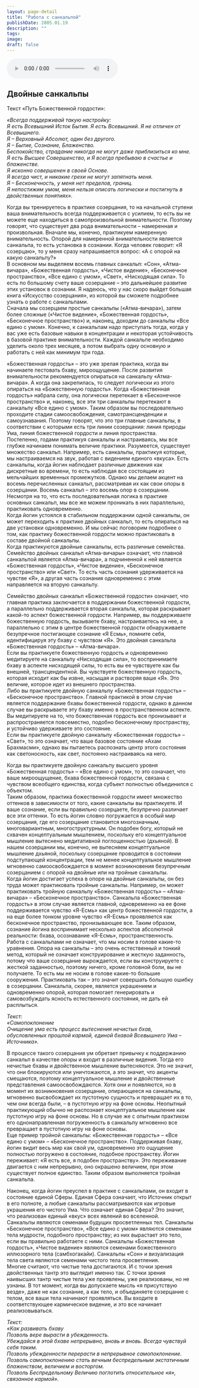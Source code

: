 ```yaml
---
layout: page-detail
title: "Работа с санкальпой"
publishDate: 2005.01.19
description: ""
tags:
image:
draft: false
---
```


<audio title="2005.01.19 - Работа с санкальпой.mp3" src="https://filer-api.advayta.org/v1.0/public/files/75654" controls=""></audio>

## **Двойные санкальпы**
 Текст «Путь Божественной гордости»:   
  
_«Всегда поддерживай такую настройку:_   
 _Я есть Всевышний Исток Бытия. Я есть Всевышний. Я не отличен от Всевышнего._   
 _Я – Верховный Абсолют, один без другого._   
 _Я – Бытие, Сознание, Блаженство._   
 _Беспокойство, страдание никогда не могут даже приблизиться ко мне._   
 _Я есть Высшее Совершенство, и Я всегда пребываю в счастье и блаженстве._   
 _Я исконно совершенен в своей Основе._   
 _Я всегда чист, и никакие грехи не могут запятнать меня._   
 _Я – Бесконечность, у меня нет пределов, границ._   
 _Я непостижим умом, меня нельзя описать логически и постигнуть в двойственных понятиях»._   
  
 Когда вы тренируетесь в практике созерцания, то на начальной ступени ваша внимательность всегда поддерживается с усилием, то есть вы не можете еще находиться в самопроизвольной внимательности. Поэтому говорят, что существует два рода внимательности – намеренная и произвольная. Вначале мы, конечно, практикуем намеренную внимательность. Опорой для намеренной внимательности является санкальпа, то есть установка в сознании. Когда человек говорит: «Я созерцаю», то у меня сразу напрашивается вопрос: «А с опорой на какую санкальпу?»   
 В основном мы выделяем восемь главных санкальп: «Сон», «Атма-вичара», «Божественная гордость», «Чистое видение», «Бесконечное пространство», «Все едино с умом», «Свет», «Нисходящая сила». То есть по большому счету ваше созерцание – это дальнейшее развитие этих установок в сознании. Я надеюсь, что у нас скоро выйдет большая книга «Искусство созерцания», из которой вы сможете подробнее узнать о работе с санкальпами.   
 Сначала мы созерцаем простые санкальпы («Атма-вичара»), затем более сложные («Чистое видение», «Божественная гордость», «Бесконечное пространство») и, наконец, доходим до санкальпы «Все едино с умом». Конечно, к санкальпам надо приступать тогда, когда у вас уже есть базовые навыки в концентрации и некоторая устойчивость в базовой практике внимательности. Каждой санкальпе необходимо уделить около трех месяцев, а потом выбрать одну основную и работать с ней как минимум три года.   
  
 «Божественная гордость» – это уже зрелая практика, когда вы начинаете пестовать бхаву, мироощущение. После развития внимательности рекомендуется опираться на санкальпу «Атма-вичара». А когда она закрепилась, то следует логически из этого опираться на «Божественную гордость». Когда «Божественная гордость» набрала силу, она логически перетекает в «Бесконечное пространство» и, наконец, все эти три санкальпы перетекают в санкальпу «Все едино с умом». Таким образом вы последовательно проходите стадии самоосвобождения, самотрансценденции и самоузнавания. Поэтому говорят, что это три главные санкальпы, в соответствии с которыми есть три линии созерцания: линия природы Ума, линия божественной гордости и линия пространства.   
 Постепенно, годами практикуя санкальпы и настраиваясь, мы все глубже начинаем понимать величие практики. Разумеется, существует множество санкальп. Например, есть санкальпы, практикуя которые, мы настраиваемся на звук, работая с видением единого «вкуса». Есть санкальпы, когда йогин наблюдает различные движения как дискретные во времени, то есть наблюдая все состоящим из мельчайших временных промежутков. Однако мы делаем акцент на восемь перечисленных санкальп, рассматривая их как свои опоры в созерцании. Восемь санкальп – это восемь опор в созерцании. Несмотря на то, что есть последовательная логика в практике основных санкальп, мы все же можем проникать в них параллельно, практиковать одновременно.   
 Когда йогин устоялся в стабильном поддержании одной санкальпы, он может переходить к практике двойных санкальп, то есть опираться на две установки одновременно. И мы сейчас поговорим подробнее о том, как практику божественной гордости можно практиковать в составе двойной санкальпы.   
 Когда практикуются двойные санкальпы, есть различные семейства.   
 Семейство двойных санкальп «Атма-вичары» означает, что главной санкальпой является «Атма-вичара», а подчиненной к ней является «Божественная гордость», «Чистое видение», «Бесконечное пространство» или «Свет». То есть часть сознания удерживается на чувстве «Я», а другая часть сознания одновременно с этим направляется на вторую санкальпу.   
  
 Семейство двойных санкальп «Божественной гордости» означает, что главная практика заключается в поддержании божественной гордости, а параллельно поддерживается вторая санкальпа, которая раскрывает какой-то аспект божественной гордости. Например, вы поддерживаете божественную гордость, вызываете бхаву, настраиваетесь на нее, а параллельно с этим в центре божественной гордости обнаруживаете безупречное постигающее сознание «Я Есмь», помните себя, идентифицируя эту бхаву с чувством «Я». Это двойная санкальпа «Божественная гордость» – «Атма-вичара».   
 Если вы практикуете божественную гордость и одновременно медитируете на санкальпу «Нисходящая сила», то воспринимаете бхаву в аспекте нисходящей силы, то есть вы ее чувствуете как бы внешней, трансцендентной. Вы чувствуете божественную гордость, которая исходит как бы извне, насыщая и растворяя ваше «Я». Это величие, которое идет из внешнего пространства.   
 Либо вы практикуете двойную санкальпу «Божественная гордость» – «Бесконечное пространство». Главной практикой в этом случае является поддержание бхавы божественной гордости, однако в данном случае вы раскрываете эту бхаву именно в пространственном аспекте. Вы медитируете на то, что божественная гордость все пронизывает и распространяется повсеместно, подобно бесконечному пространству, и устойчиво удерживаете это состояние.   
 Если вы практикуете двойную санкальпу «Божественная гордость» – «Свет», то это означает, что ваше базовое состояние «Ахам Брахмасми», однако вы пытаетесь распознать центр этого состояния как светоносность, как свет, постоянно настраиваясь на него.   
  
 Когда вы практикуете двойную санкальпу высшего уровня «Божественная гордость» – «Все едино с умом», то это означает, что ваше мироощущение, бхава божественной гордости, связана с чувством всеобщего единства, когда субъект полностью объединился с объектом.   
 Таким образом, практика божественной гордости имеет множество оттенков в зависимости от того, какие санкальпы вы практикуете. И ваше сознание, если вы правильно созерцаете, безупречно различает все эти оттенки. То есть йогин словно погружается в особый мир созерцания, где его созерцание становится многозначным, многовариантным, многоструктурным. Он подобен богу, который не схвачен концептуальным мышлением, поскольку его концептуальное мышление вытеснено медитативной поглощенностью (дхьяной). В нашем созерцании мы, конечно, не вытесняем концептуальное мышление дхьяной, поскольку созерцание проводится в состоянии подступающей концентрации, тем не менее концептуальное мышление мгновенно самоосвобождается в момент возникновения безупречным созерцанием с опорой на двойные или на тройные санкальпы.   
 Когда йогин достигает успеха в опоре на двойные санкальпы, он без труда может практиковать тройные санкальпы. Например, он может практиковать тройную санкальпу «Божественная гордость» – «Атма-вичара» – «Бесконечное пространство». Санкальпа «Божественная гордость» в этом случае является главной, одновременно на ее фоне поддерживается чувство «Я-Есмь» как центр божественной гордости, а на еще более тонком уровне чувство «Я-Есмь» проявляется как бесконечное пространство, пронизывающее все. Таким образом, сознание йогина воспринимает несколько аспектов абсолютной реальности: бхава, осознавание «Я-Есмь», пространственность.   
 Работа с санкальпами не означает, что мы носим в голове какие-то уравнения. Опора на санкальпы – это очень естественный и тонкий метод, который не означает конструирование и жесткую заданность, потому что ваше созерцание вырождается, если вы конструируете с жесткой заданностью, поэтому ничего, кроме головной боли, вы не получаете. То есть мы не носим в голове какие-то большие сооружения. Практиковать так – это значит совершать большую ошибку в созерцании. Санкальпа, скорее, является украшением и одновременно опорой, которая помогает генерировать и самовозбуждать ясность естественного состояния, не дать ей расплыться.   
  
_Текст:_   
 _«Самопоклонение_   
 _Очищение ума есть процесс вытеснения нечистых бхав, обусловленных прошлой кармой, единой бхавой Всевышнего Ума – Источника»._   
  
 В процессе такого созерцания ум обретает привычку к поддержанию санкальп в качестве опоры и входит в различные видения. Тогда его нечистые бхавы и двойственное мышление вытесняются. Это не значит, что они блокируются или уничтожаются, а это значит, что акценты смещаются, поэтому концептуальное мышление и двойственные представления самоосвобождаются. Хотя они и появляются, но в момент их возникновения созерцание, опирающееся на санкальпы, мгновенно высвобождает их пустотную сущность и превращает их в то, чем они всегда были, – в пустотную игру на фоне основы. Неопытный практикующий обычно не распознает концептуальное мышление как пустотную игру на фоне основы. Но в случае же с опытным практиком его однонаправленная погруженность в санкальпу мгновенно все превращает в пустотную игру на фоне основы.   
 Еще пример тройной санкальпы: «Божественная гордость» – «Все едино с умом» – «Бесконечное пространство». Поддерживая бхаву, йогин видит весь мир как свой ум, одновременно это ощущение полностью погружено в состояние, подобное пространству. Йогин переживает: «Я есть все, я подобен пространству». Это переживание двигается с ним непрерывно, оно окрашено величием, при этом существует полное единство. Таким образом выполняется тройная санкальпа.   
  
 Наконец, когда йогин преуспел в практике с санкальпами, он входит в состояние единой Сферы. Единая Сфера означает, что Источник открыт в его полноте, а любые санкальпы рассматриваются как игровые украшения его чистого Ума. Что означает единая Сфера? Это значит, что реализован единый «вкус» всех явлений во вселенной.   
 Санкальпы являются семенами будущих просветленных тел. Санкальпы «Бесконечное пространство», «Все едино с умом» являются семенами тела мудрости, подобного пространству; из них вырастает это тело, если вы правильно работаете с ними. Санкальпы «Божественная гордость», «Чистое видение» являются семенами божественного иллюзорного тела (самбхогакайи). Санкальпы «Сон» и визуализация тела света являются семенами чистого тела просветления.   
 Многие считают, что чистые тела достигаются. И с точки зрения двойственных тантр это выглядит именно так. С точки зрения наивысших тантр чистые тела уже проявлены, уже реализованы, но не узнаны. В тот момент, когда вы допускаете мысль «я присутствую везде», даже не как сознание, а как тело, и объединяете созерцание с телом, все ваши тела начинают проявляться. Вы входите в соответствующее кармическое видение, и это все начинает реализовываться.   
  
 _Текст:_   
 _«Как развивать бхаву_   
 _Позволь вере вырасти в убежденность._   
 _Убеждайся в этой бхаве непрерывно, вновь и вновь. Всегда чувствуй себя таким._   
 _Позволь убежденности перерасти в непрерывное самопоклонение._   
 _Позволь самопоклонению стать вечным беспредельным экстатичным блаженством, величием и восторгом._   
 _Позволь Беспредельному Величию поглотить относительное «я», связанное кармой»._   
  
  
